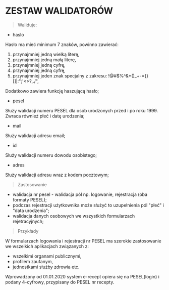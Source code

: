 # ZESTAW WALIDATORÓW

> Waliduje:

* haslo

Hasło ma mieć minimum 7 znaków, powinno zawierać:
1. przynajmniej jedną wielką literę,
2. przynajmniej jedną małą literę,
3. przynajmniej jedną cyfrę,
4. przynajmniej jedną cyfrę,
5. przynajmniej jeden znak specjalny z zakresu: !@#$%^&*()_+-={}[]|\:";'<>?,./",

Dodatkowo zawiera funkcję haszującą hasło;

* pesel

Służy walidacji numeru PESEL dla osób urodzonych przed i po roku 1999. Zwraca również płeć i datę urodzenia;

* mail

Służy walidacji adresu email;

* id

Służy walidacji numeru dowodu osobistego;

* adres

Służy walidacji adresu wraz z kodem pocztowym;

> Zastosowanie

* walidacja nr pesel - walidacja pól np. logowanie, rejestracja (oba formaty PESEL);
* podczas rejestracji użytkownika może służyć to uzupełnienia pól "płeć" i "data urodzenia";
* walidacja danych osobowych we wszystkich formularzach rejetracyjnych;


> Przykłady

W formularzach logowania i rejestracji nr PESEL ma szerokie zastosowanie we wszelkich aplikacjach związanych z:
* wszelkimi organami publicznymi,
* profilem zaufanym,
* jednostkami służby zdrowia etc.

Wprowadzony od 01.01.2020 system e-recept opiera się na PESEL(login) i podany 4-cyfrowy, przypisany do PESEL nr recepty.









